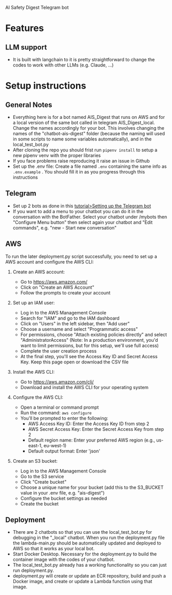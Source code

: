 AI Safety Digest Telegram bot

# Features
## LLM support
- It is built with langchain to it is pretty straightforward to change the codes to work with other LLMs (e.g. Claude, ...)

# Setup instructions
## General Notes
- Everything here is for a bot named AIS_Digest that runs on AWS and for a local version of the same bot called in telegram AIS_Digest_local. Change the names accordingly for your bot. This involves changing the names of the "chatbot-ais-digest" folder (because the naming will used in some scripts to name some variables automatically), and in the local_test_bot.py
- After cloning the repo you should frist run ``pipenv install`` to setup a new pipenv venv with the proper libraries  
- If you face problems raise reproducing it raise an issue in Github
- Set up the .env file: Create a file named `.env` containing the same info as `.env.example` . You should fill it in as you progress through this instructions

## Telegram
- Set up 2 bots as done in this [tutorial>Setting up the Telegram bot
](https://dev.to/epam_india_python/telegram-ai-bot-creation-using-chatgpt-and-aws-lambda-python-5f6g)
- If you want to add a menu to your chatbot you can do it in the conversation with the BotFather. Select your chatbot under /mybots then "Configure Menu button" then select again your chatbot and "Edit commands", e.g. "new - Start new conversation"

## AWS
To run the later deployment.py script successfully, you need to set up a AWS account and configure the AWS CLI:

1. Create an AWS account:
   - Go to https://aws.amazon.com/
   - Click on "Create an AWS Account"
   - Follow the prompts to create your account

2. Set up an IAM user:
   - Log in to the AWS Management Console
   - Search for "IAM" and go to the IAM dashboard
   - Click on "Users" in the left sidebar, then "Add user"
   - Choose a username and select "Programmatic access"
   - For permissions, choose "Attach existing policies directly" and select "AdministratorAccess" (Note: In a production environment, you'd want to limit permissions, but for this setup, we'll use full access)
   - Complete the user creation process
   - At the final step, you'll see the Access Key ID and Secret Access Key. Keep this page open or download the CSV file

3. Install the AWS CLI:
   - Go to https://aws.amazon.com/cli/
   - Download and install the AWS CLI for your operating system

4. Configure the AWS CLI:
   - Open a terminal or command prompt
   - Run the command: `aws configure`
   - You'll be prompted to enter the following:
     - AWS Access Key ID: Enter the Access Key ID from step 2
     - AWS Secret Access Key: Enter the Secret Access Key from step 2
     - Default region name: Enter your preferred AWS region (e.g., us-east-1, eu-west-1)
     - Default output format: Enter 'json'

5. Create an S3 bucket:
   - Log in to the AWS Management Console
   - Go to the S3 service
   - Click "Create bucket"
   - Choose a unique name for your bucket (add this to the S3_BUCKET value in your .env file, e.g. "ais-digest")
   - Configure the bucket settings as needed
   - Create the bucket


## Deployment
- There are 2 chatbots so that you can use the local_test_bot.py for debugging in the "_local" chatbot. When you run the deployment.py file the lambda-main.py should be automatically updated and deployed to AWS so that it works as your local bot.  
- Start Docker Desktop. Necessary for the deployment.py to build the container image with the codes of your chatbot.
- The local_test_bot.py already has a working functionality so you can just run deployment.py.
- deployment.py will create or update an ECR repository, build and push a Docker image, and create or update a Lambda function using that image.
